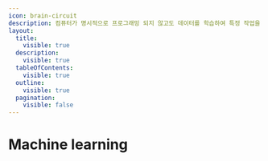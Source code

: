 ```yaml
---
icon: brain-circuit
description: 컴퓨터가 명시적으로 프로그래밍 되지 않고도 데이터를 학습하여 특정 작업을 수행하거나 예측을 할 수 있도록 만드는 기술
layout:
  title:
    visible: true
  description:
    visible: true
  tableOfContents:
    visible: true
  outline:
    visible: true
  pagination:
    visible: false
---
```


# Machine learning


